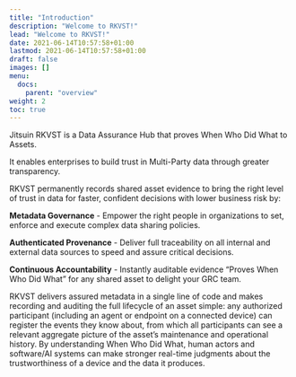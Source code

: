 ```yaml
---
title: "Introduction"
description: "Welcome to RKVST!"
lead: "Welcome to RKVST!"
date: 2021-06-14T10:57:58+01:00
lastmod: 2021-06-14T10:57:58+01:00
draft: false
images: []
menu: 
  docs:
    parent: "overview"
weight: 2
toc: true
---
```


Jitsuin RKVST is a Data Assurance Hub that proves When Who Did What to Assets. 

It enables enterprises to build trust in Multi-Party data through greater transparency. 

RKVST permanently records shared asset evidence to bring the right level of trust in data for faster, confident decisions with lower business risk by:

**Metadata Governance** - Empower the right people in organizations to set, enforce and execute complex data sharing policies.

**Authenticated Provenance** - Deliver full traceability on all internal and external data sources to speed and assure critical decisions.

**Continuous Accountability** - Instantly auditable evidence “Proves When Who Did What” for any shared asset to delight your GRC team.

RKVST delivers assured metadata in a single line of code and makes recording and auditing the full lifecycle of an asset simple: any authorized participant (including an agent or endpoint on a connected device) can register the events they know about, from which all participants can see a relevant aggregate picture of the asset’s maintenance and operational history. By understanding When Who Did What, human actors and software/AI systems can make stronger real-time judgments about the trustworthiness of a device and the data it produces.